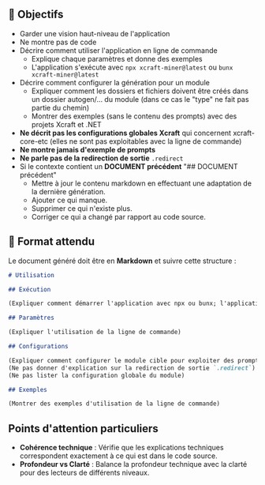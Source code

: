 ## 🎯 Objectifs

- Garder une vision haut-niveau de l'application
- Ne montre pas de code
- Décrire comment utiliser l'application en ligne de commande
  - Explique chaque paramètres et donne des exemples
  - L'application s'exécute avec `npx xcraft-miner@latest` ou `bunx xcraft-miner@latest`
- Décrire comment configurer la génération pour un module
  - Expliquer comment les dossiers et fichiers doivent être créés dans un dossier autogen/... du module (dans ce cas le "type" ne fait pas partie du chemin)
  - Montrer des exemples (sans le contenu des prompts) avec des projets Xcraft et .NET
- **Ne décrit pas les configurations globales Xcraft** qui concernent xcraft-core-etc (elles ne sont pas exploitables avec la ligne de commande)
- **Ne montre jamais d'exemple de prompts**
- **Ne parle pas de la redirection de sortie** `.redirect`
- Si le contexte contient un **DOCUMENT précédent** "## DOCUMENT précédent"
  - Mettre à jour le contenu markdown en effectuant une adaptation de la dernière génération.
  - Ajouter ce qui manque.
  - Supprimer ce qui n'existe plus.
  - Corriger ce qui a changé par rapport au code source.

## 📑 Format attendu

Le document généré doit être en **Markdown** et suivre cette structure :

```markdown
# Utilisation

## Exécution

(Expliquer comment démarrer l'application avec npx ou bunx; l'application se nomme **xcraft-miner**)

## Paramètres

(Expliquer l'utilisation de la ligne de commande)

## Configurations

(Expliquer comment configurer le module cible pour exploiter des prompts personnalisés)
(Ne pas donner d'explication sur la redirection de sortie `.redirect`)
(Ne pas lister la configuration globale du module)

## Exemples

(Montrer des exemples d'utilisation de la ligne de commande)
```

## Points d'attention particuliers

- **Cohérence technique** : Vérifie que les explications techniques correspondent exactement à ce qui est dans le code source.
- **Profondeur vs Clarté** : Balance la profondeur technique avec la clarté pour des lecteurs de différents niveaux.
